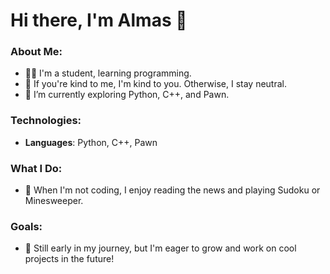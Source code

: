 # Hi there, I'm Almas 👋

### About Me:
- 🧑‍🎓 I'm a student, learning programming.
- 🤝 If you're kind to me, I'm kind to you. Otherwise, I stay neutral.
- 🌱 I’m currently exploring Python, C++, and Pawn.

### Technologies:
- **Languages**: Python, C++, Pawn

### What I Do:
- 📖 When I'm not coding, I enjoy reading the news and playing Sudoku or Minesweeper.

### Goals:
- 🚀 Still early in my journey, but I'm eager to grow and work on cool projects in the future!
<!--
**Almas051004/Almas051004** is a ✨ _special_ ✨ repository because its `README.md` (this file) appears on your GitHub profile.

Here are some ideas to get you started:

- 🔭 I’m currently working on ...
- 🌱 I’m currently learning ...
- 👯 I’m looking to collaborate on ...
- 🤔 I’m looking for help with ...
- 💬 Ask me about ...
- 📫 How to reach me: ...
- 😄 Pronouns: ...
- ⚡ Fun fact: ...
-->
